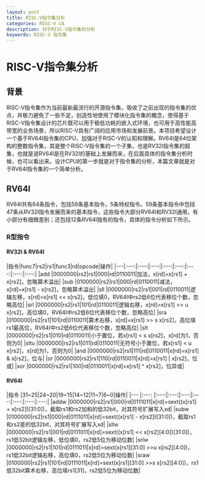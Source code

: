 ```yaml
---
layout: post
title: RISC-V指令集分析
categories: RISC-V CA
description: 对于RISC-V指令集的分析
keywords: RISC-V 指令集
---
```


# RISC-V指令集分析

## 背景
RISC-V指令集作为当前最新最流行的开源指令集，吸收了之前出现的指令集的优点，并极力避免了一些不足，创造性地使用了模块化指令集的概念，使得基于RISC-V指令集设计的芯片既可以用于极低功耗的嵌入式环境，也可用于高性能高带宽的业务场景，所以RISC-V具有广阔的应用市场和发展前景。本项目希望设计一个基于RV64I指令集的CPU，加强对于RISC-V的认知和理解。RV64I是64位架构的整数指令集，其是整个RISC-V指令集的一个子集，也是RV32I指令集的超集，也就是说RV64I是在RV32I的基础上发展而来，在后面具体的指令集分析时候，也可以看出来。设计CPU的第一步就是对于指令集的分析，本篇文章就是对于RV64I指令集的一个简单分析。

## RV64I
RV64I共有64条指令，包括59条基本指令，5条特权指令。59条基本指令中包括47条从RV32I指令发展而来的基本指令，这些指令大部分RV64I和RV32I通用，有小部分有细微差别；还包括12条RV64I独有的指令，具体的指令分析如下所示。

### R型指令
#### RV32I & RV64I
|指令|func7|rs2|rs1|func3|rd|opcode|操作|
|---|:---:|:---:|:---:|:---:|:---:|:---:|:---:|:---:|
|add    |0000000|rs2|rs1|000|rd|0110011|加法，x[rd]=x[rs1] + x[rs2]，忽略算术溢出|
|sub    |0100000|rs2|rs1|000|rd|0110011|减法，x[rd]=x[rs1] - x[rs2]，忽略算术溢出|
|sll    |0000000|rs2|rs1|001|rd|0110011|逻辑左移，x[rd]=x[rs1] << x[rs2]，低位填0，RV64I中rs2低6位代表移位个数，忽略高位|
|srl    |0000000|rs2|rs1|101|rd|0110011|逻辑右移，x[rd]=x[rs1] >> u x[rs2]，高位填0，RV64I中rs2低6位代表移位个数，忽略高位|
|sra    |0100000|rs2|rs1|101|rd|0110011|算术右移，x[rd]=x[rs1] >> s x[rs2]，高位填rs1最高位，RV64I中rs2低6位代表移位个数，忽略高位|
|slt    |0000000|rs2|rs1|010|rd|0110011|小于置位，若x[rs1] < s x[rs2]，x[rd]为1，否则为0|
|sltu   |0000000|rs2|rs1|011|rd|0110011|无符号小于置位，若x[rs1] < u x[rs2]，x[rd]为1，否则为0|
|and    |0000000|rs2|rs1|111|rd|0110011|x[rd]=x[rs1] & x[rs2]，位与|
|or     |0000000|rs2|rs1|110|rd|0110011|x[rd]=x[rs1] &#124; x[rs2]，位或|
|xor    |0000000|rs2|rs1|100|rd|0110011|x[rd]=x[rs1] ^ x[rs2]，位异或|
#### RV64I
|指令   |31~25|24~20|19~15|14~12|11~7|6~0|操作|
|---    |:---:  |:---:|:---:|:---:|:---:|:---:|:---:|:---:|
|addw   |0000000|rs2|rs1|000|rd|0111011|x[rd]=sext((x[rs1] + x[rs2])[31:0])，截取rs1和rs2加和的低32bit，对其符号扩展写入xd|
|subw   |0100000|rs2|rs1|000|rd|0111011|x[rd]=sext((x[rs1] - x[rs2])[31:0])，截取rs1和rs2差的低32bit，对其符号扩展写入xd|
|sllw   |0000000|rs2|rs1|001|rd|0111011|x[rd]=sext((x[rs1] << x[rs2][4:0])[31:0])，rs1低32bit逻辑左移，低位填0，rs2低5位为移动位数|
|srlw   |0000000|rs2|rs1|101|rd|0111011|x[rd]=sext(x[rs1][31:0] >>u x[rs2][4:0])，rs1低32bit逻辑右移，高位填0，rs2低5位为移动位数|
|sraw   |0100000|rs2|rs1|101|rd|0111011|x[rd]=sext(x[rs1][31:0] >>s x[rs2][4:0])，rs1低32bit算术右移，高位填rs1[31]，rs2低5位为移动位数|

